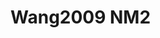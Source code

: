 <a name="material" />

# Wang2009 NM2
<script type="application/ld+json">
  {
    "@context": "https://schema.org/",
    "@type": "ChemicalSubstance",
    "http://purl.org/dc/terms/conformsTo":
      {
        "@type": "CreativeWork",
        "@id": "https://bioschemas.org/profiles/ChemicalSubstance/0.4-RELEASE/"
      },
    "@id": "https://egonw.github.io/nanowiki/nanowiki165.html#material",
    "name": "Wang2009 NM2",
    "sameAs": "http://127.0.0.1/mediawiki/index.php/Special:URIResolver/Wang2009_NM2"
  }
</script>


